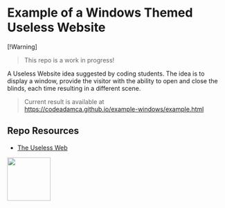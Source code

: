 # Example of a Windows Themed Useless Website

 [!Warning]  
> This repo is a work in progress!

A Useless Website idea suggested by coding students. The idea is to display a window, provide the visitor with the ability to open and close the blinds, each time resulting in a different scene. 

> Current result is available at  
> https://codeadamca.github.io/example-windows/example.html

## Repo Resources

- [The Useless Web](https://theuselessweb.com/)

<a href="https://codeadam.ca">
<img src="https://codeadam.ca/images/code-block.png" width="100">
</a>


